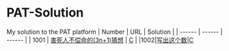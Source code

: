 # PAT-Solution
My solution to the PAT platform
| Number | URL | Solution |
| ------ | ------ | ------ |
| 1001 | [害死人不偿命的(3n+1)猜想] | [C](1001.c) |
|1002|[写出这个数]|[C](1002.c)


[害死人不偿命的(3n+1)猜想]: https://pintia.cn/problem-sets/994805260223102976/problems/994805325918486528
[写出这个数]:https://pintia.cn/problem-sets/994805260223102976/problems/994805324509200384